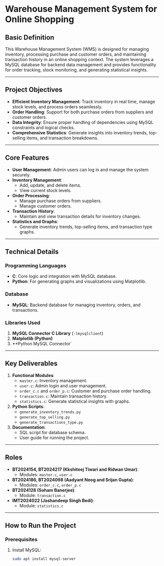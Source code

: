 # Warehouse Management System for Online Shopping

## **Basic Definition**
This Warehouse Management System (WMS) is designed for managing inventory, processing purchase and customer orders, and maintaining transaction history in an online shopping context. The system leverages a MySQL database for backend data management and provides functionality for order tracking, stock monitoring, and generating statistical insights.

---

## **Project Objectives**
- **Efficient Inventory Management**: Track inventory in real time, manage stock levels, and process orders seamlessly.
- **Order Handling**: Support for both purchase orders from suppliers and customer orders.
- **Data Integrity**: Ensure proper handling of dependencies using MySQL constraints and logical checks.
- **Comprehensive Statistics**: Generate insights into inventory trends, top-selling items, and transaction breakdowns.

---

## **Core Features**
- **User Management**: Admin users can log in and manage the system securely.
- **Inventory Management**:
  - Add, update, and delete items.
  - View current stock levels.
- **Order Processing**:
  - Manage purchase orders from suppliers.
  - Manage customer orders.
- **Transaction History**:
  - Maintain and view transaction details for inventory changes.
- **Statistics and Graphs**:
  - Generate inventory trends, top-selling items, and transaction type graphs.

---

## **Technical Details**
### **Programming Languages**
- **C**: Core logic and integration with MySQL database.
- **Python**: For generating graphs and visualizations using Matplotlib.

### **Database**
- **MySQL**: Backend database for managing inventory, orders, and transactions.

### **Libraries Used**
1. **MySQL Connector C Library** (`-lmysqlclient`)
2. **Matplotlib (Python)**
3. **Python MySQL Connector`

---

## **Key Deliverables**
1. **Functional Modules**:
   - `master.c`: Inventory management.
   - `user.c`: Admin login and user management.
   - `order_c.c` and `order_p.c`: Customer and purchase order handling.
   - `transaction.c`: Maintain transaction history.
   - `statistics.c`: Generate statistical insights with graphs.
2. **Python Scripts**:
   - `generate_inventory_trends.py`
   - `generate_top_selling.py`
   - `generate_transactions_type.py`
3. **Documentation**:
   - SQL script for database schema.
   - User guide for running the project.

---

## **Roles**
- **BT2024154, BT2024217 (Kkshiteej Tiwari and Ridwan Umar)**:
  - Modules: `master.c`, `user.c`
- **BT2024186, BT2024098 (Aadyant Neog and Srijan Gupta)**:
  - Modules: `order_c.c`, `order_p.c`
- **BT2024128 (Soham Banerjee)**:
  - Module: `transaction.c`
- **IMT2024022 (Jashandeep Singh Bedi)**:
  - Module: `statistics.c`

---

## **How to Run the Project**

### **Prerequisites**
1. Install MySQL:
   ```bash
   sudo apt install mysql-server
